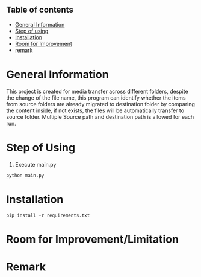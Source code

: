 ## Table of contents
* [General Information](#general-information)
* [Step of using](#step-of-using)
* [Installation](#installation)
* [Room for Improvement](#room-for-improvementlimitation)
* [remark](#remark)


# General Information
This project is created for media transfer across different folders, despite the change of the file name, this program can identify whether the items from source folders are already migrated to destination folder by comparing the content inside, if not exists, the files will be automatically transfer to source folder. Multiple Source path and destination path is allowed for each run.

# Step of Using
1. Execute main.py
```
python main.py
```



# Installation
```
pip install -r requirements.txt
```
 

# Room for Improvement/Limitation


# Remark

